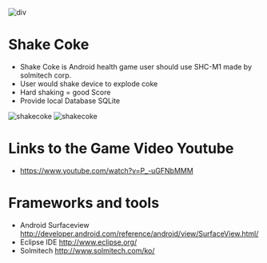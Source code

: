   ![div](http://cfile29.uf.tistory.com/image/223A6F4C567BF6C433DFB7)
 
  # Shake Coke
 
  * Shake Coke is Android health game user should use SHC-M1 made by solmitech corp.
  * User would shake device to explode coke
  * Hard shaking = good Score
  * Provide local Database SQLite
 
   ![shakecoke](http://cfile22.uf.tistory.com/image/2117CA50567BF46F2F7081)
   ![shakecoke](http://cfile26.uf.tistory.com/image/2216EE50567BF479316266)
 
  # Links to the Game Video Youtube
 
  * https://www.youtube.com/watch?v=P_-uGFNbMMM
 
  # Frameworks and tools
 
  * Android Surfaceview http://developer.android.com/reference/android/view/SurfaceView.html/
  * Eclipse IDE http://www.eclipse.org/
  * Solmitech http://www.solmitech.com/ko/
